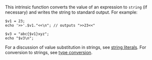 This intrinsic function converts the value of an expression to `string` (if necessary) and writes the string to standard output.  For example:

```Hack
$v1 = 23;
echo '>>'.$v1."<<\n"; // outputs ">>23<<"

$v3 = "abc{$v1}xyz";
echo "$v3\n";
```

For a discussion of value substitution in strings, see [string literals](../source-code-fundamentals/literals.md#string-literals__double-quoted-string-literals).
For conversion to strings, see [type conversion](../types/type-conversion.md#converting-to-string).
